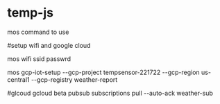 # temp-js

mos command to use


#setup wifi and google cloud

mos wifi ssid passwrd

mos gcp-iot-setup --gcp-project tempsensor-221722 --gcp-region us-central1 --gcp-registry weather-report

#glcoud 
gcloud beta pubsub subscriptions pull --auto-ack weather-sub
